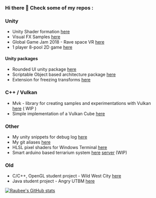 ### Hi there 👋 Check some of my repos :

### Unity
- Unity Shader formation [here](https://github.com/raubee/Formation-Shader)
- Visual FX Samples [here](https://github.com/raubee/VisualFX-Samples)
- Global Game Jam 2018 - Rave space VR [here](https://github.com/raubee/RaveSpace-vr)
- 1 player 8-pool 2D game [here](https://github.com/raubee/Relaxing-8-Pool)

#### Unity packages
- Rounded UI unity package [here](https://github.com/raubee/RoundedImage)
- Scriptable Object based architecture package [here](https://github.com/raubee/CoreSO)
- Extension for freezing transforms [here](https://github.com/raubee/TransformExtension)

### C++ / Vulkan
 - Mvk - library for creating samples and experimentations with Vulkan [here](https://github.com/raubee/Mvk) ( WIP )
 - Simple implementation of a Vulkan Cube [here](https://github.com/raubee/Vulkan-Cube) 

### Other
- My unity snippets for debug log [here](https://github.com/raubee/unity-vs-snippets) 
- My git aliases [here](https://github.com/raubee/git-aliases)
- HLSL pixel shaders for Windows Terminal [here](https://github.com/raubee/Terminal-Shaders)
- Smart arduino based terrarium system [here](https://github.com/raubee/el-caura-terra) [server](https://github.com/raubee/el-caura-terra-server) (WIP)

### Old
- C/C++, OpenGL student project - Wild West City [here](https://github.com/raubee/Wild-West-City)
- Java student project - Angry UTBM [here](https://github.com/raubee/angry-utbm)

[![Raubee's GitHub stats](https://github-readme-stats.vercel.app/api?username=raubee)](https://github.com/raubee/github-readme-stats)

<!--
**Arzijin/Arzijin** is a ✨ _special_ ✨ repository because its `README.md` (this file) appears on your GitHub profile.

Here are some ideas to get you started:

- 🔭 I’m currently working on ...
- 🌱 I’m currently learning ...
- 👯 I’m looking to collaborate on ...
- 🤔 I’m looking for help with ...
- 💬 Ask me about ...
- 📫 How to reach me: ...
- 😄 Pronouns: ...
- ⚡ Fun fact: ...
-->
